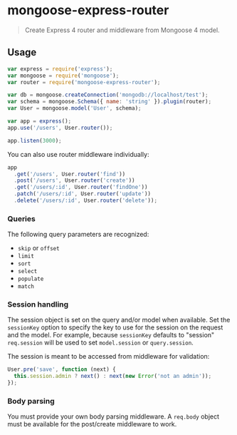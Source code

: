 # mongoose-express-router

> Create Express 4 router and middleware from Mongoose 4 model.

## Usage

```javascript
var express = require('express');
var mongoose = require('mongoose');
var router = require('mongoose-express-router');

var db = mongoose.createConnection('mongodb://localhost/test');
var schema = mongoose.Schema({ name: 'string' }).plugin(router);
var User = mongoose.model('User', schema);

var app = express();
app.use('/users', User.router());

app.listen(3000);
```

You can also use router middleware individually:

```javascript
app
  .get('/users', User.router('find'))
  .post('/users', User.router('create'))
  .get('/users/:id', User.router('findOne'))
  .patch('/users/:id', User.router('update'))
  .delete('/users/:id', User.router('delete'));
```

### Queries

The following query parameters are recognized:

- `skip` or `offset`
- `limit`
- `sort`
- `select`
- `populate`
- `match`

### Session handling

The session object is set on the query and/or model when available. Set the
`sessionKey` option to specify the key to use for the session on the request
and the model. For example, because `sessionKey` defaults to "session"
`req.session` will be used to set `model.session` or `query.session`.

The session is meant to be accessed from middleware for validation:

```javascript
User.pre('save', function (next) {
  this.session.admin ? next() : next(new Error('not an admin'));
});
```

### Body parsing

You must provide your own body parsing middleware. A `req.body` object must be
available for the post/create middleware to work.
